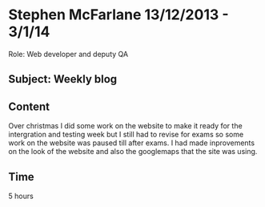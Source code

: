 Stephen McFarlane  13/12/2013 - 3/1/14
===============
Role: Web developer and deputy QA 

Subject: Weekly blog
---------------

Content
--

Over christmas I did some work on the website to make it ready for the intergration and testing week but I still had to revise for exams so some work on the website was paused till after exams.
I had made inprovements on the look of the website and also the googlemaps that the site was using.

Time
---
5 hours
